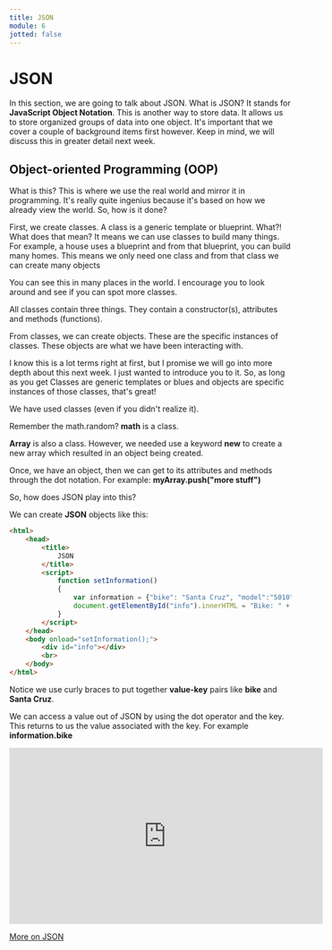 ```yaml
---
title: JSON
module: 6
jotted: false
---
```


# JSON

In this section, we are going to talk about JSON. What is JSON?  It stands for **JavaScript Object Notation**.  This is another way to store data.  It allows us to store organized groups of data into one object.  It's important that we cover a couple of background items first however.  Keep in mind, we will discuss this in greater detail next week.

## Object-oriented Programming (OOP)

What is this? This is where we use the real world and mirror it in programming.  It's really quite ingenius because it's based on how we already view the world. So, how is it done?

First, we create classes.  A class is a generic template or blueprint.  What?!  What does that mean?  It means we can use classes to build many things.  For example, a house uses a blueprint and from that blueprint, you can build many homes.  This means we only need one class and from that class we can create many objects

You can see this in many places in the world.  I encourage you to look around and see if you can spot more classes.

All classes contain three things.  They contain a constructor(s), attributes and methods (functions).  

From classes, we can create objects.  These are the specific instances of classes.  These objects are what we have been interacting with.

I know this is a lot terms right at first, but I promise we will go into more depth about this next week. I just wanted to introduce you to it.  So, as long as you get Classes are generic templates or blues and objects are specific instances of those classes, that's great!

We have used classes (even if you didn't realize it).

Remember the math.random?   **math** is a class.

**Array** is also a class.  However, we needed use a keyword **new** to create a new array which resulted in an object being created.

Once, we have an object, then we can get to its attributes and methods through the dot notation.  For example: **myArray.push("more stuff")** 

So, how does JSON play into this?

We can create **JSON** objects like this:

```html
<html>
    <head>
        <title>
            JSON
        </title>
        <script>
            function setInformation()
            {
                var information = {"bike": "Santa Cruz", "model":"5010", "year":"2019"};
                document.getElementById("info").innerHTML = "Bike: " + information.bike;    
            }
        </script>
    </head>
    <body onload="setInformation();">
        <div id="info"></div>
        <br>
    </body>
</html>
```

Notice we use curly braces to put together **value-key** pairs like **bike** and **Santa Cruz**.

We can access a value out of JSON by using the dot operator and the key.  This returns to us the value associated with the key. For example **information.bike**

<iframe width="560" height="315" src="https://www.youtube.com/embed/cpxwEaH-6M0" frameborder="0" allow="accelerometer; autoplay; encrypted-media; gyroscope; picture-in-picture" allowfullscreen></iframe>

[More on JSON](https://www.tutorialspoint.com/json/index.htm)

